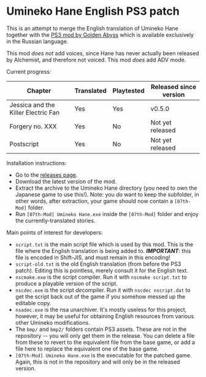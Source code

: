 # Umineko Hane English PS3 patch

This is an attempt to merge the English translation
of Umineko Hane together with the [PS3 mod by Golden Abyss](http://golden-abyss.blogspot.com/2015/03/umineko-hane-ps3.html)
which is available exclusively in the Russian language.

This mod *does not* add voices, since Hane has never actually been released by Alchemist, and therefore not voiced.
This mod *does* add ADV mode.

Current progress:

|Chapter|Translated|Playtested|Released since version|
|--|--|--|--|
|Jessica and the Killer Electric Fan|Yes|Yes|v0.5.0|
|Forgery no. XXX|Yes|No|Not yet released|
|Postscript|Yes|No|Not yet released|

Installation instructions:

- Go to the [releases page](../../releases).
- Download the latest version of the mod.
- Extract the archive to the Umineko Hane directory (you need to own the Japanese game to use this!). Note: you *do* want to keep the subfolder, in other words, after extraction, your game should now contain a `[07th-Mod]` folder.
- Run `[07th-Mod] Umineko Hane.exe` inside the `[07th-Mod]` folder and enjoy the currently-translated stories.

Main points of interest for developers:
- `script.txt` is the main script file which is used by this mod. 
This is the file where the English translation is being added to.
***IMPORTANT***: this file is encoded in Shift-JIS, and must remain in this encoding!
- `script-old.txt` is the old English translation (from before the PS3 patch). Editing this is pointless, merely consult it for the English text.
- `nscmake.exe` is the script compiler. Run it with `nscmake script.txt` to produce a playable version of the script.
- `nscdec.exe` is the script *de*compiler. Run it with `nscdec nscript.dat` to get the script back out of the game if you somehow messed up the editable copy.
- `nsadec.exe` is the nsa unarchiver. It's mostly useless for this project, however, it may be useful for obtaining English resources from various other Umineko modifications.
- The `bmp/` and `bmp2/` folders contain PS3 assets.
These are not in the repository -- you will only get them in the release.
You can delete a file from these to revert to the equivalent file from the base game, or
add a file here to replace the equivalent one of the base game.
- `[07th-Mod] Umineko Hane.exe` is the executable for the patched game.
Again, this is not in the repository and will only be in the released version.
